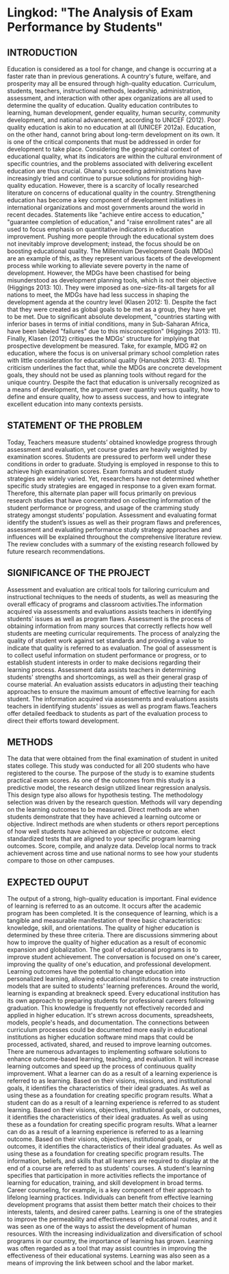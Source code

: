 # Lingkod: "The Analysis of Exam Performance by Students"

## INTRODUCTION
Education is considered as a tool for change, and change is occurring at a faster rate than in previous generations. A country's future, welfare, and prosperity may all be ensured through high-quality education. Curriculum, students, teachers, instructional methods, leadership, administration, assessment, and interaction with other apex organizations are all used to determine the quality of education.
Quality education contributes to learning, human development, gender equality, human security, community development, and national advancement, according to UNICEF (2012). Poor quality education is akin to no education at all (UNICEF 2012a). Education, on the other hand, cannot bring about long-term development on its own. It is one of the critical components that must be addressed in order for development to take place.
Considering the geographical context of educational quality, what its indicators are within the cultural environment of specific countries, and the problems associated with delivering excellent education are thus crucial. Ghana's succeeding administrations have increasingly tried and continue to pursue solutions for providing high-quality education. However, there is a scarcity of locally researched literature on concerns of educational quality in the country. 
Strengthening education has become a key component of development initiatives in international organizations and most governments around the world in recent decades. Statements like "achieve entire access to education," "guarantee completion of education," and "raise enrollment rates" are all used to focus emphasis on quantitative indicators in education improvement. Pushing more people through the educational system does not inevitably improve development; instead, the focus should be on boosting educational quality.
The Millennium Development Goals (MDGs) are an example of this, as they represent various facets of the development process while working to alleviate severe poverty in the name of development. However, the MDGs have been chastised for being misunderstood as development planning tools, which is not their objective (Higgings 2013: 10). They were imposed as one-size-fits-all targets for all nations to meet, the MDGs have had less success in shaping the development agenda at the country level (Klasen 2012: 1). 
Despite the fact that they were created as global goals to be met as a group, they have yet to be met. Due to significant absolute development, "countries starting with inferior bases in terms of initial conditions, many in Sub-Saharan Africa, have been labeled "failures" due to this misconception" (Higgings 2013: 11). Finally, Klasen (2012) critiques the MDGs' structure for implying that prospective development be measured. Take, for example, MDG #2 on education, where the focus is on universal primary school completion rates with little consideration for educational quality (Hanushek 2013: 4). This criticism underlines the fact that, while the MDGs are concrete development goals, they should not be used as planning tools without regard for the unique country. Despite the fact that education is universally recognized as a means of development, the argument over quantity versus quality, how to define and ensure quality, how to assess success, and how to integrate excellent education into many contexts persists.

## STATEMENT OF THE PROBLEM
Today, Teachers measure students’ obtained knowledge progress through assessment and evaluation, yet course grades are heavily weighted by examination scores. Students are pressured to perform well under these conditions in order to graduate. Studying is employed in response to this to achieve high examination scores. Exam formats and student study strategies are widely varied. Yet, researchers have not determined whether specific study strategies are engaged in response to a given exam format. Therefore, this alternate plan paper will focus primarily on previous research studies that have concentrated on collecting information of the student performance or progress, and usage of the cramming study strategy amongst students’ population. Assessment and evaluating format identify the student’s issues as well as their program flaws and preferences, assessment and evaluating performance study strategy approaches and influences will be explained throughout the comprehensive literature review. The review concludes with a summary of the existing research followed by future research recommendations.


## SIGNIFICANCE OF THE PROJECT
Assessment and evaluation are critical tools for tailoring curriculum and instructional techniques to the needs of students, as well as measuring the overall efficacy of programs and classroom activities.The information acquired via assessments and evaluations assists teachers in identifying students' issues as well as program flaws. Assessment is the process of obtaining information from many sources that correctly reflects how well students are meeting curricular requirements. The process of analyzing the quality of student work against set standards and providing a value to indicate that quality is referred to as evaluation.
The goal of assessment is to collect useful information on student performance or progress, or to establish student interests in order to make decisions regarding their learning process. Assessment data assists teachers in determining students' strengths and shortcomings, as well as their general grasp of course material. An evaluation assists educators in adjusting their teaching approaches to ensure the maximum amount of effective learning for each student.  The information acquired via assessments and evaluations assists teachers in identifying students' issues as well as program flaws.Teachers offer detailed feedback to students as part of the evaluation process to direct their efforts toward development.


## METHODS
The data that were obtained from the final examination of student in united states college. This study was conducted for all 200 students who have registered to the course. The purpose of the study is to examine students practical exam scores. As one of the outcomes from this study is a predictive model, 
the research design utilized linear regression analysis. This design type also allows for 
hypothesis testing. The methodology selection was driven by the research question. Methods will vary depending on the learning outcomes to be measured.  Direct methods are when students demonstrate that they have achieved a learning outcome or objective.  Indirect methods are when students or others report perceptions of how well students have achieved an objective or outcome. elect standardized tests that are aligned to your specific program learning outcomes. Score, compile, and analyze data. Develop local norms to track achievement across time and use national norms to see how your students compare to those on other campuses.

## EXPECTED OUPUT
The output of a strong, high-quality education is important. Final evidence of learning is referred to as an outcome. It occurs after the academic program has been completed. It is the consequence of learning, which is a tangible and measurable manifestation of three basic characteristics: knowledge, skill, and orientations. The quality of higher education is determined by these three criteria. There are discussions simmering about how to improve the quality of higher education as a result of economic expansion and globalization. The goal of educational programs is to improve student achievement. The conversation is focused on one's career, improving the quality of one's education, and professional development.
Learning outcomes have the potential to change education into personalized learning, allowing educational institutions to create instruction models that are suited to students' learning preferences. Around the world, learning is expanding at breakneck speed. Every educational institution has its own approach to preparing students for professional careers following graduation. This knowledge is frequently not effectively recorded and applied in higher education. It's strewn across documents, spreadsheets, models, people's heads, and documentation. The connections between curriculum processes could be documented more easily in educational institutions as higher education software mind maps that could be processed, activated, shared, and reused to improve learning outcomes. There are numerous advantages to implementing software solutions to enhance outcome-based learning, teaching, and evaluation. It will increase learning outcomes and speed up the process of continuous quality improvement.
What a learner can do as a result of a learning experience is referred to as learning. Based on their visions, missions, and institutional goals, it identifies the characteristics of their ideal graduates. As well as using these as a foundation for creating specific program results. What a student can do as a result of a learning experience is referred to as student learning. Based on their visions, objectives, institutional goals, or outcomes, it identifies the characteristics of their ideal graduates. As well as using these as a foundation for creating specific program results. What a learner can do as a result of a learning experience is referred to as a learning outcome. Based on their visions, objectives, institutional goals, or outcomes, it identifies the characteristics of their ideal graduates. As well as using these as a foundation for creating specific program results. The information, beliefs, and skills that all learners are required to display at the end of a course are referred to as students' courses.
A student's learning specifies that participation in more activities reflects the importance of learning for education, training, and skill development in broad terms. Career counseling, for example, is a key component of their approach to lifelong learning practices. Individuals can benefit from effective learning development programs that assist them better match their choices to their interests, talents, and desired career paths.
Learning is one of the strategies to improve the permeability and effectiveness of educational routes, and it was seen as one of the ways to assist the development of human resources. With the increasing individualization and diversification of school programs in our country, the importance of learning has grown. Learning was often regarded as a tool that may assist countries in improving the effectiveness of their educational systems. Learning was also seen as a means of improving the link between school and the labor market.

